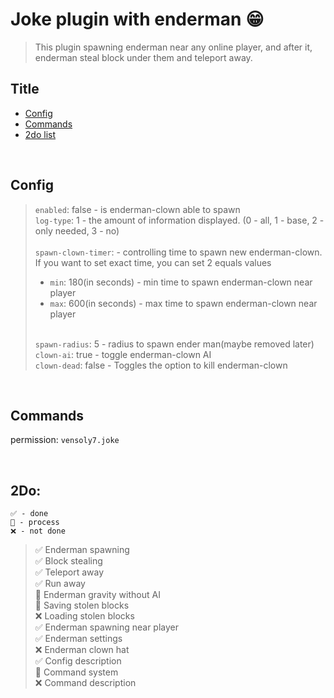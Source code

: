 # Joke plugin with enderman 😁
> This plugin spawning enderman near any online player, and after it, enderman steal block under them and teleport away.

## Title
- <a href="#Config">Config</a>
- <a href="#Commands">Commands</a>
- <a href="#2Do">2do list</a>

<br/>

## Config
> `enabled`: false - is enderman-clown able to spawn \
> `log-type`: 1 - the amount of information displayed. (0 - all, 1 - base, 2 - only needed, 3 - no)
> \
> \
> `spawn-clown-timer`: - controlling time to spawn new enderman-clown. If you want to set exact time, you can set 2 equals values 
> - `min`: 180(in seconds) - min time to spawn enderman-clown near player
> - `max`: 600(in seconds) - max time to spawn enderman-clown near player 
>
> \
> `spawn-radius`: 5 - radius to spawn ender man(maybe removed later) \
> `clown-ai`: true - toggle enderman-clown AI \
> `clown-dead`: false - Toggles the option to kill enderman-clown

<br/>


## Commands
permission: `vensoly7.joke`

<br/>


## 2Do: 

```
✅ - done
🔳 - process
❌ - not done
```

> ✅ Enderman spawning \
> ✅ Block stealing \
> ✅ Teleport away \
> ✅ Run away \
> 🔳 Enderman gravity without AI \
> 🔳 Saving stolen blocks \
> ❌ Loading stolen blocks \
> ✅ Enderman spawning near player \
> ✅ Enderman settings \
> ❌ Enderman clown hat \
> ✅ Config description \
> 🔳 Command system \
> ❌ Command description
